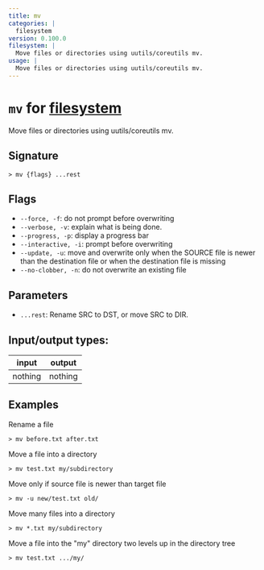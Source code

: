 ```yaml
---
title: mv
categories: |
  filesystem
version: 0.100.0
filesystem: |
  Move files or directories using uutils/coreutils mv.
usage: |
  Move files or directories using uutils/coreutils mv.
---
```

<!-- This file is automatically generated. Please edit the command in https://github.com/nushell/nushell instead. -->

# `mv` for [filesystem](/commands/categories/filesystem.md)

<div class='command-title'>Move files or directories using uutils&#x2f;coreutils mv.</div>

## Signature

```> mv {flags} ...rest```

## Flags

 -  `--force, -f`: do not prompt before overwriting
 -  `--verbose, -v`: explain what is being done.
 -  `--progress, -p`: display a progress bar
 -  `--interactive, -i`: prompt before overwriting
 -  `--update, -u`: move and overwrite only when the SOURCE file is newer than the destination file or when the destination file is missing
 -  `--no-clobber, -n`: do not overwrite an existing file

## Parameters

 -  `...rest`: Rename SRC to DST, or move SRC to DIR.


## Input/output types:

| input   | output  |
| ------- | ------- |
| nothing | nothing |

## Examples

Rename a file
```nu
> mv before.txt after.txt

```

Move a file into a directory
```nu
> mv test.txt my/subdirectory

```

Move only if source file is newer than target file
```nu
> mv -u new/test.txt old/

```

Move many files into a directory
```nu
> mv *.txt my/subdirectory

```

Move a file into the "my" directory two levels up in the directory tree
```nu
> mv test.txt .../my/

```
